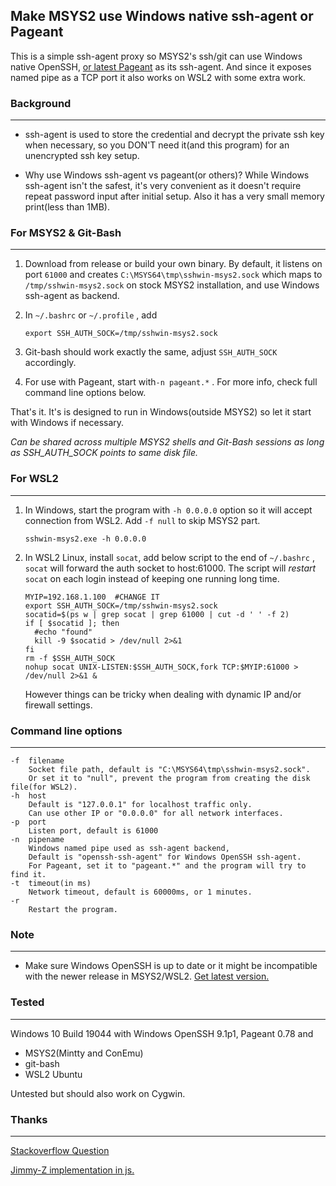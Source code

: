 ## Make MSYS2 use Windows native ssh-agent or Pageant



This is a simple ssh-agent proxy so MSYS2's ssh/git can use Windows native OpenSSH, [or latest Pageant](https://www.chiark.greenend.org.uk/~sgtatham/putty/wishlist/pageant-named-pipe.html) as its ssh-agent. And since it exposes named pipe as a TCP port it also works on WSL2 with some extra work.

### Background

------
- ssh-agent is used to store the credential and decrypt the private ssh key when necessary, so you DON'T need it(and this program) for an unencrypted ssh key setup.

- Why use Windows ssh-agent vs pageant(or others)?
  While Windows ssh-agent isn't the safest, it's very convenient as it doesn't require repeat password input after initial setup. Also it has a very small memory print(less than 1MB). 

  

### For MSYS2 & Git-Bash

-------

1. Download from release or build your own binary. By default, it listens on port `61000` and creates `C:\MSYS64\tmp\sshwin-msys2.sock` which maps to `/tmp/sshwin-msys2.sock` on stock MSYS2 installation, and use Windows ssh-agent as backend. 

2. In `~/.bashrc` or `~/.profile` , add

   ```
   export SSH_AUTH_SOCK=/tmp/sshwin-msys2.sock
   ```

3. Git-bash should work exactly the same,  adjust `SSH_AUTH_SOCK` accordingly.

4. For use with Pageant, start with`-n pageant.*` . For more info, check full command line options below.

That's it. It's is designed to run in Windows(outside MSYS2) so let it start with Windows if necessary. 

*Can be shared across multiple MSYS2 shells and Git-Bash sessions as long as SSH_AUTH_SOCK points to same disk file.*



### For WSL2

-----

1. In Windows, start the program with `-h 0.0.0.0` option so it will accept connection from WSL2. 
     Add `-f null` to skip MSYS2 part.

     ```
     sshwin-msys2.exe -h 0.0.0.0
     ```

     

2. In WSL2 Linux, install `socat`, add below script to the end of `~/.bashrc` , `socat` will forward the auth socket to host:61000. The script will *restart* `socat` on each login instead of keeping one running long time.

   ```
   MYIP=192.168.1.100  #CHANGE IT
   export SSH_AUTH_SOCK=/tmp/sshwin-msys2.sock
   socatid=$(ps w | grep socat | grep 61000 | cut -d ' ' -f 2)
   if [ $socatid ]; then
     #echo "found"
     kill -9 $socatid > /dev/null 2>&1
   fi
   rm -f $SSH_AUTH_SOCK
   nohup socat UNIX-LISTEN:$SSH_AUTH_SOCK,fork TCP:$MYIP:61000 > /dev/null 2>&1 &
   ```
   
   However things can be tricky when dealing with dynamic IP and/or firewall settings. 



### Command line options

---

```
-f 	filename
	Socket file path, default is "C:\MSYS64\tmp\sshwin-msys2.sock".
	Or set it to "null", prevent the program from creating the disk file(for WSL2).
-h	host
	Default is "127.0.0.1" for localhost traffic only. 
	Can use other IP or "0.0.0.0" for all network interfaces.
-p 	port
	Listen port, default is 61000
-n	pipename
	Windows named pipe used as ssh-agent backend,
	Default is "openssh-ssh-agent" for Windows OpenSSH ssh-agent. 
	For Pageant, set it to "pageant.*" and the program will try to find it.
-t	timeout(in ms)
	Network timeout, default is 60000ms, or 1 minutes.
-r	
	Restart the program.
```





### Note

---

* Make sure Windows OpenSSH is up to date or it might be incompatible with the newer release in MSYS2/WSL2. [Get latest version.](https://github.com/PowerShell/Win32-OpenSSH)



### Tested

----

Windows 10 Build 19044 with Windows OpenSSH 9.1p1, Pageant 0.78 and

* MSYS2(Mintty and ConEmu)
* git-bash
* WSL2 Ubuntu

Untested but should also work on Cygwin.



### Thanks

--------

[Stackoverflow Question](https://stackoverflow.com/questions/23086038/what-mechanism-is-used-by-msys-cygwin-to-emulate-unix-domain-sockets)

[Jimmy-Z implementation in js.](https://gist.github.com/Jimmy-Z/a2f3ef239932110b0febd82c1c5f66f7)
